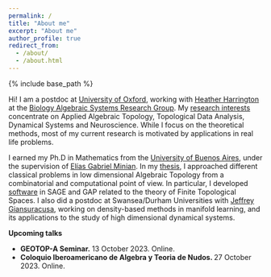 ```yaml
---
permalink: /
title: "About me"
excerpt: "About me"
author_profile: true
redirect_from: 
  - /about/
  - /about.html
---
```


{% include base_path %}



Hi! I am a postdoc at
[University of Oxford](https://www.maths.ox.ac.uk/people/ximena.fernandez), working with [Heather Harrington](https://www.maths.ox.ac.uk/people/heather.harrington) at the [Biology Algebraic Systems Research Group](http://people.maths.ox.ac.uk/harrington/). My [research interests](research) concentrate  on Applied Algebraic Topology, Topological Data Analysis, Dynamical Systems and Neuroscience. While I focus on the theoretical methods, most of my current research is motivated by applications in real life problems. 



I earned
my Ph.D in Mathematics from the
[University of Buenos Aires](http://web.dm.uba.ar/), under the supervision of [Elías Gabriel Minian](http://mate.dm.uba.ar/~gminian/). In my [thesis](http://cms.dm.uba.ar/academico/carreras/doctorado/Tesis_Ximena_Fernandez.pdf), I approached different classical problems in low dimensional Algebraic Topology from a combinatorial and computational point of view. In particular, I developed 
[software](code) in SAGE and GAP related to the theory of Finite Topological Spaces. I also did a postdoc at Swansea/Durham Universities with [Jeffrey Giansuracusa](https://sites.google.com/view/jeffreygiansiracusa/home), working on density-based methods in manifold learning, and its applications to the study of high dimensional dynamical systems.


**Upcoming talks**
<ul>
<li><b>GEOTOP-A Seminar.</b>
13 October 2023. Online.</li>
<li><b>Coloquio Iberoamericano de Algebra y Teoria de Nudos. </b>
27 October 2023. Online.</li>
</ul>

